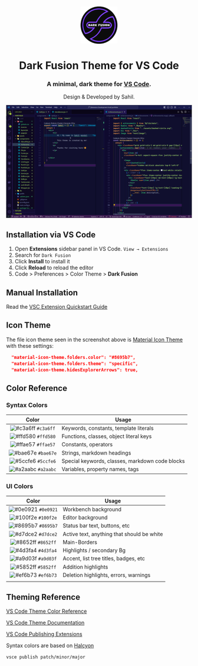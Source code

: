 <p align="center">
  <img alt="Dark Fusion Logo" src="https://raw.githubusercontent.com/sahilmondal/darkFusion-vscode/main/images/Logo.png" width="100" />
</p>
<h1 align="center">
  Dark Fusion Theme for VS Code
</h1>
<h3 align="center">
  A minimal, dark theme for <a href="https://dark-fusion.vercel.app/">VS Code</a>.
</h3>
<p align="center">
  Design & Developed by Sahil.
</p>
<!-- <p align="center">
  <a href="https://marketplace.visualstudio.com/items?itemName=brittanychiang.halcyon-vscode">
    <img alt="Version" src="https://img.shields.io/visual-studio-marketplace/v/brittanychiang.halcyon-vscode?color=brightgreen" />
  </a>
  <a href="https://marketplace.visualstudio.com/items?itemName=brittanychiang.halcyon-vscode">
    <img alt="Downloads" src="https://img.shields.io/visual-studio-marketplace/d/brittanychiang.halcyon-vscode" />
  </a>
  <a href="https://marketplace.visualstudio.com/items?itemName=brittanychiang.halcyon-vscode">
    <img alt="Installs" src="https://img.shields.io/visual-studio-marketplace/i/brittanychiang.halcyon-vscode" />
  </a>
</p> -->

![demo](https://raw.githubusercontent.com/sahilmondal/darkFusion-vscode/main/images/demo.png)

## Installation via VS Code

1. Open **Extensions** sidebar panel in VS Code. `View → Extensions`
2. Search for `Dark Fusion`
3. Click **Install** to install it
4. Click **Reload** to reload the editor
5. Code > Preferences > Color Theme > **Dark Fusion**

## Manual Installation

Read the [VSC Extension Quickstart Guide](https://raw.githubusercontent.com/sahilmondal/darkFusion-vscode/main/vsc-extension-quickstart.md)

## Icon Theme

The file icon theme seen in the screenshot above is [Material Icon Theme](https://marketplace.visualstudio.com/items?itemName=PKief.material-icon-theme) with these settings:

```json
  "material-icon-theme.folders.color": "#8695b7",
  "material-icon-theme.folders.theme": "specific",
  "material-icon-theme.hidesExplorerArrows": true,
```

## Color Reference

### Syntax Colors

|                                 Color                                  | Usage                                           |
| :--------------------------------------------------------------------: | ----------------------------------------------- |
| ![#c3a6ff](https://via.placeholder.com/10/c3a6ff.png?text=+) `#c3a6ff` | Keywords, constants, template literals          |
| ![#ffd580](https://via.placeholder.com/10/ffd580.png?text=+) `#ffd580` | Functions, classes, object literal keys         |
| ![#ffae57](https://via.placeholder.com/10/ffae57.png?text=+) `#ffae57` | Constants, operators                            |
| ![#bae67e](https://via.placeholder.com/10/bae67e.png?text=+) `#bae67e` | Strings, markdown headings                      |
| ![#5ccfe6](https://via.placeholder.com/10/5ccfe6.png?text=+) `#5ccfe6` | Special keywords, classes, markdown code blocks |
| ![#a2aabc](https://via.placeholder.com/10/a2aabc.png?text=+) `#a2aabc` | Variables, property names, tags                 |

### UI Colors

|                                 Color                                  | Usage                                      |
| :--------------------------------------------------------------------: | ------------------------------------------ |
| ![#0e0921](https://via.placeholder.com/10/0e0921.png?text=+) `#0e0921` | Workbench background                       |
| ![#100f2e](https://via.placeholder.com/10/100f2e.png?text=+) `#100f2e` | Editor background                          |
| ![#8695b7](https://via.placeholder.com/10/8695b7.png?text=+) `#8695b7` | Status bar text, buttons, etc              |
| ![#d7dce2](https://via.placeholder.com/10/d7dce2.png?text=+) `#d7dce2` | Active text, anything that should be white |
| ![#8652ff](https://via.placeholder.com/10/8652ff.png?text=+) `#8652ff` | Main-Borders                               |
| ![#4d3fa4](https://via.placeholder.com/10/4d3fa4.png?text=+) `#4d3fa4` | Highlights / secondary Bg                  |
| ![#a9d03f](https://via.placeholder.com/10/a9d03f.png?text=+) `#a9d03f` | Accent, list tree titles, badges, etc      |
| ![#5852ff](https://via.placeholder.com/10/5852ff.png?text=+) `#5852ff` | Addition highlights                        |
| ![#ef6b73](https://via.placeholder.com/10/ef6b73.png?text=+) `#ef6b73` | Deletion highlights, errors, warnings      |
|                                                                        |

## Theming Reference

[VS Code Theme Color Reference](https://code.visualstudio.com/docs/getstarted/theme-color-reference)

[VS Code Theme Documentation](https://code.visualstudio.com/docs/extensions/themes-snippets-colorizers)

[VS Code Publishing Extensions](https://code.visualstudio.com/docs/extensions/publish-extension)

Syntax colors are based on [Halcyon](https://github.com/bchiang7/halcyon-vscode)

```bash
vsce publish patch/minor/major
```

<!-- ## Shameless Plug -->

<!-- Dark Fusion is also available for [Sublime Text, Atom, iTerm, and more!](https://halcyon-theme.netlify.com/). -->
